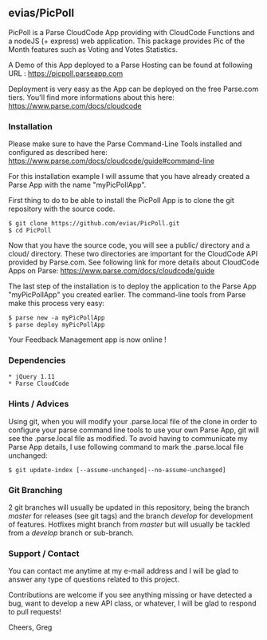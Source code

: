 ## evias/PicPoll
PicPoll is a Parse CloudCode App providing with CloudCode Functions
and a nodeJS (+ express) web application. This package provides Pic
of the Month features such as Voting and Votes Statistics.

A Demo of this App deployed to a Parse Hosting can be found at following
URL : https://picpoll.parseapp.com

Deployment is very easy as the App can be deployed on the free Parse.com
tiers. You'll find more informations about this here: https://www.parse.com/docs/cloudcode

### Installation
Please make sure to have the Parse Command-Line Tools installed and configured
as described here: https://www.parse.com/docs/cloudcode/guide#command-line

For this installation example I will assume that you have already created
a Parse App with the name "myPicPollApp".

First thing to do to be able to install the PicPoll App is to clone
the git repository with the source code.

    $ git clone https://github.com/evias/PicPoll.git
    $ cd PicPoll

Now that you have the source code, you will see a public/ directory and a
cloud/ directory. These two directories are important for the CloudCode API
provided by Parse.com. See following link for more details about CloudCode
Apps on Parse: https://www.parse.com/docs/cloudcode/guide

The last step of the installation is to deploy the application to the Parse
App "myPicPollApp" you created earlier. The command-line tools from Parse
make this process very easy:

    $ parse new -a myPicPollApp
    $ parse deploy myPicPollApp

Your Feedback Management app is now online !

### Dependencies
    * jQuery 1.11
    * Parse CloudCode

### Hints / Advices
Using git, when you will modify your .parse.local file of the clone in order
to configure your parse command line tools to use your own Parse App, git will
see the .parse.local file as modified. To avoid having to communicate my Parse
App details, I use following command to mark the .parse.local file unchanged:

    $ git update-index [--assume-unchanged|--no-assume-unchanged]

### Git Branching
2 git branches will usually be updated in this repository, being the branch
*master* for releases (see git tags) and the branch *develop* for development
of features. Hotfixes might branch from *master* but will usually be tackled
from a *develop* branch or sub-branch.

### Support / Contact
You can contact me anytime at my e-mail address and I will be glad to answer
any type of questions related to this project.

Contributions are welcome if you see anything missing or have detected a
bug, want to develop a new API class, or whatever, I will be glad to respond
to pull requests!

Cheers,
Greg
